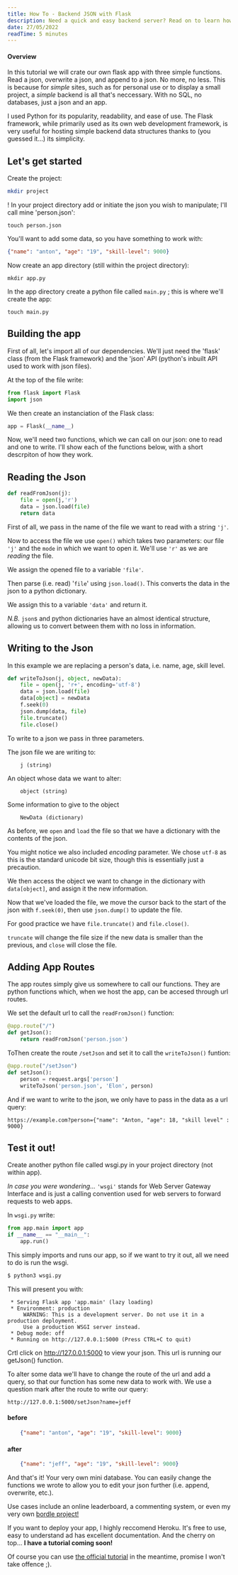 ```yaml
---
title: How To - Backend JSON with Flask
description: Need a quick and easy backend server? Read on to learn how to host, read and write a JSON on Heroku using the Python Flask framework.
date: 27/05/2022
readTime: 5 minutes
---
```



#### Overview
In this tutorial we will crate our own flask app with three simple functions. Read a json, overwrite a json, and append to a json. No more, no less. This is because for *simple* sites, such as for personal use or to display a small project, a *simple* backend is all that's neccessary. With no SQL, no databases, just a json and an app.

I used Python for its popularity, readability, and ease of use. The Flask framework, while primarily used as its own web development framework, is very useful for hosting simple backend data structures thanks to (you guessed it...) its simplicity. 

## Let's get started
Create the project: 
```.bash
mkdir project
```
!
In your project directory add or initiate the json you wish to manipulate; I'll call mine 'person.json':
```shell
touch person.json
```
You'll want to add some data, so you have something to work with: 
```json
{"name": "anton", "age": "19", "skill-level": 9000}
```

Now create an app directory (still within the project directory): 
```shell
mkdir app.py 
```
In the app directory create a python file called `main.py` ; this is where we'll create the app: 
```shell
touch main.py
```

## Building the app
First of all, let's import all of our dependencies. We'll just need the 'flask' class (from the Flask framework) and the 'json' API (python's inbuilt API used to work with json files). 

At the top of the file write: 

```py
from flask import Flask
import json
```

We then create an instanciation of the Flask class:
```py
app = Flask(__name__)
```

Now, we'll need two functions, which we can call on our json: one to read and one to write. I'll show each of the functions below, with a short descrpiton of how they work.

## Reading the Json

```py
def readFromJson(j): 
    file = open(j,'r')
    data = json.load(file)
    return data
```

First of all, we pass in the name of the file we want to read with a string `'j'`.

Now to access the file we use `open()` which takes two parameters: our file `'j'` and the `mode` in which we want to open it. We'll use `'r'` as we are *reading* the file. 

We assign the opened file to a variable `'file'`.

Then parse (i.e. read) '`file`' using `json.load()`. This converts the data in the json to a python dictionary.

We assign this to a variable `'data'` and return it.

*N.B.* `json`s and python dictionaries have an almost identical structure, allowing us to convert between them with no loss in information.

## Writing to the Json

In this example we are replacing a person's data, i.e. name, age, skill level. 
```py
def writeToJson(j, object, newData):
    file = open(j, 'r+', encoding='utf-8')
    data = json.load(file)
    data[object] = newData
    f.seek(0)
    json.dump(data, file)
    file.truncate()
    file.close()
```


To write to a json we pass in three parameters. 

The json file we are writing to:

```
    j (string)
```

An object whose data we want to alter: 

```
    object (string)
```

Some information to give to the object 

```
    NewData (dictionary)
```

As before, we `open` and `load` the file so that we have a dictionary with the contents of the json.

You might notice we also included *encoding* parameter. We chose `utf-8` as this is the standard unicode bit size, though this is essentially just a precaution.

We then access the object we want to change in the dictionary with `data[object]`, and assign it the new information.

Now that we've loaded the file, we move the cursor back to the start of the json with `f.seek(0)`, then use `json.dump()` to update the file.

For good practice we have `file.truncate()` and `file.close()`. 

`truncate` will change the file size if the new data is smaller than the previous, and `close` will close the file.

## Adding App Routes

The app routes simply give us somewhere to call our functions. They are python functions which, when we host the app, can be accesed through url routes.

We set the default url to call the `readFromJson()` function:

```py
@app.route("/")
def getJson():
    return readFromJson('person.json')
```

ToThen create the route `/setJson` and set it to call the `writeToJson()` funtion:

```py
@app.route("/setJson")
def setJson():
    person = request.args['person']
    writeToJson('person.json', 'Elon', person)
```

And if we want to write to the json, we only have to pass in the data as a url query:

```
https://example.com?person={"name": "Anton, "age": 18, "skill level" : 9000}
```

## Test it out! 

Create another python file called wsgi.py in your project directory (not within app). 
    
*In case you were wondering...*
`'wsgi'` stands for Web Server Gateway Interface and is just a calling convention used for web servers to forward requests to web apps.

In `wsgi.py` write:

```py
from app.main import app
if __name__ == "__main__":
    app.run()
```

This simply imports and runs our app, so if we want to try it out, all we need to do is run the wsgi.

```py
$ python3 wsgi.py
```

This will present you with:
```shell
 * Serving Flask app 'app.main' (lazy loading)
 * Environment: production
     WARNING: This is a development server. Do not use it in a production deployment.
     Use a production WSGI server instead.
 * Debug mode: off
 * Running on http://127.0.0.1:5000 (Press CTRL+C to quit)
```

Crtl click on http://127.0.0.1:5000 to view your json. This url is running our getJson() function.

To alter some data we'll have to change the route of the url and add a query, so that our function has some new data to work with. We use a question mark after the route to write our query:
```
http://127.0.0.1:5000/setJson?name=jeff
```
#### before
```json
    {"name": "anton", "age": "19", "skill-level": 9000}
```

#### after
```json
    {"name": "jeff", "age": "19", "skill-level": 9000}
```
And that's it! Your very own mini database. You can easily change the functions we wrote to allow you to edit your json further (i.e. append, overwrite, etc.). 

Use cases include an online leaderboard, a commenting system, or even my very own [bordle project!](https://antongomes.com/bordle)

If you want to deploy your app, I highly reccomend Heroku. It's free to use, easy to understand ad has excellent documentation. And the cherry on top... **I have a tutorial coming soon!** 

Of course you can use [the official tutorial](https://devcenter.heroku.com/articles/git) in the meantime, promise I won't take offence ;).
